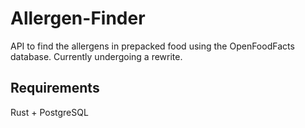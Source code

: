 # Allergen-Finder

API to find the allergens in prepacked food using the OpenFoodFacts database. Currently undergoing a rewrite.

## Requirements

Rust + PostgreSQL
